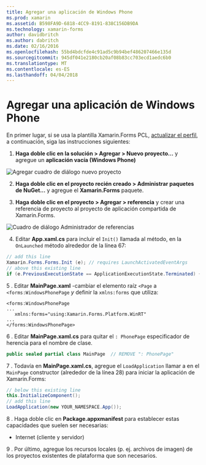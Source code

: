 ```yaml
---
title: Agregar una aplicación de Windows Phone
ms.prod: xamarin
ms.assetid: B598FA9D-6818-4CC9-8191-838C156DB9DA
ms.technology: xamarin-forms
author: davidbritch
ms.author: dabritch
ms.date: 02/16/2016
ms.openlocfilehash: 55bd4bdcfde4c91ad5c9b94bef486207466e135d
ms.sourcegitcommit: 945df041e2180cb20af08b83cc703ecd1aedc6b0
ms.translationtype: MT
ms.contentlocale: es-ES
ms.lasthandoff: 04/04/2018
---
```

# <a name="adding-a-windows-phone-app"></a>Agregar una aplicación de Windows Phone


En primer lugar, si se usa la plantilla Xamarin.Forms PCL, [actualizar el perfil](~/xamarin-forms/platform/windows/installation/index.md), a continuación, siga las instrucciones siguientes:

1. **Haga doble clic en la solución > Agregar > Nuevo proyecto...**  y agregue un **aplicación vacía (Windows Phone)**

  ![](phone-images/add-wp81.png "Agregar cuadro de diálogo nuevo proyecto")

2. **Haga doble clic en el proyecto recién creado > Administrar paquetes de NuGet...**  y agregue el **Xamarin.Forms** paquete.

3. **Haga doble clic en el proyecto > Agregar > referencia** y crear una referencia de proyecto al proyecto de aplicación compartida de Xamarin.Forms.

  ![](phone-images/addref.png "Cuadro de diálogo Administrador de referencias")

4. Editar **App.xaml.cs** para incluir el `Init()` llamada al método, en la `OnLaunched` método alrededor de la línea 67:

```csharp
// add this line
Xamarin.Forms.Forms.Init (e); // requires LaunchActivatedEventArgs
// above this existing line
if (e.PreviousExecutionState == ApplicationExecutionState.Terminated) {}
```

 5 . Editar **MainPage.xaml** -cambiar el elemento raíz `<Page` a `<forms:WindowsPhonePage` *y* definir la `xmlns:forms` que utiliza:

```xaml
<forms:WindowsPhonePage
...
   xmlns:forms="using:Xamarin.Forms.Platform.WinRT"
...
</forms:WindowsPhonePage>
```

 6 . Editar **MainPage.xaml.cs** para quitar el `: PhonePage` especificador de herencia para el nombre de clase.

```csharp
public sealed partial class MainPage  // REMOVE ": PhonePage"
```

 7 . Todavía en **MainPage.xaml.cs**, agregue el `LoadApplication` llamar a en el `MainPage` constructor (alrededor de la línea 28) para iniciar la aplicación de Xamarin.Forms:

```csharp
// below this existing line
this.InitializeComponent();
// add this line
LoadApplication(new YOUR_NAMESPACE.App());
```

8 . Haga doble clic en **Package.appxmanifest** para establecer estas capacidades que suelen ser necesarias:

  * Internet (cliente y servidor)

9 . Por último, agregue los recursos locales (p. ej. archivos de imagen) de los proyectos existentes de plataforma que son necesarios.

